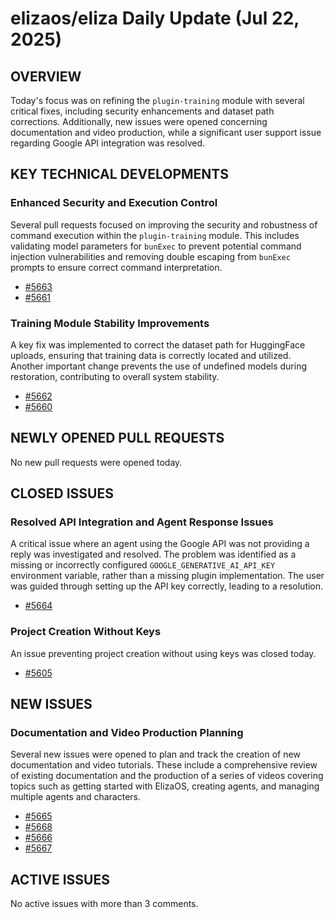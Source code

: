 # elizaos/eliza Daily Update (Jul 22, 2025)
## OVERVIEW 
Today's focus was on refining the `plugin-training` module with several critical fixes, including security enhancements and dataset path corrections. Additionally, new issues were opened concerning documentation and video production, while a significant user support issue regarding Google API integration was resolved.

## KEY TECHNICAL DEVELOPMENTS

### Enhanced Security and Execution Control
Several pull requests focused on improving the security and robustness of command execution within the `plugin-training` module. This includes validating model parameters for `bunExec` to prevent potential command injection vulnerabilities and removing double escaping from `bunExec` prompts to ensure correct command interpretation.
- [#5663](https://github.com/elizaos/eliza/pull/5663)
- [#5661](https://github.com/elizaos/eliza/pull/5661)

### Training Module Stability Improvements
A key fix was implemented to correct the dataset path for HuggingFace uploads, ensuring that training data is correctly located and utilized. Another important change prevents the use of undefined models during restoration, contributing to overall system stability.
- [#5662](https://github.com/elizaos/eliza/pull/5662)
- [#5660](https://github.com/elizaos/eliza/pull/5660)

## NEWLY OPENED PULL REQUESTS
No new pull requests were opened today.

## CLOSED ISSUES

### Resolved API Integration and Agent Response Issues
A critical issue where an agent using the Google API was not providing a reply was investigated and resolved. The problem was identified as a missing or incorrectly configured `GOOGLE_GENERATIVE_AI_API_KEY` environment variable, rather than a missing plugin implementation. The user was guided through setting up the API key correctly, leading to a resolution.
- [#5664](https://github.com/elizaos/eliza/issues/5664)

### Project Creation Without Keys
An issue preventing project creation without using keys was closed today.
- [#5605](https://github.com/elizaos/eliza/issues/5605)

## NEW ISSUES

### Documentation and Video Production Planning
Several new issues were opened to plan and track the creation of new documentation and video tutorials. These include a comprehensive review of existing documentation and the production of a series of videos covering topics such as getting started with ElizaOS, creating agents, and managing multiple agents and characters.
- [#5665](https://github.com/elizaos/eliza/issues/5665)
- [#5668](https://github.com/elizaos/eliza/issues/5668)
- [#5666](https://github.com/elizaos/eliza/issues/5666)
- [#5667](https://github.com/elizaos/eliza/issues/5667)

## ACTIVE ISSUES
No active issues with more than 3 comments.